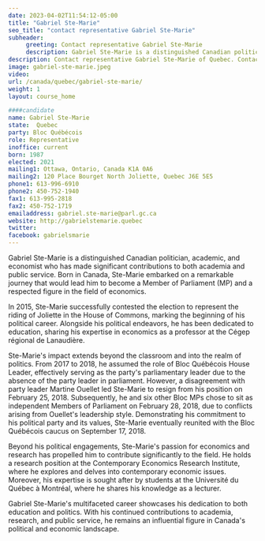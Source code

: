 ```yaml
---
date: 2023-04-02T11:54:12-05:00
title: "Gabriel Ste-Marie"
seo_title: "contact representative Gabriel Ste-Marie"
subheader:
     greeting: Contact representative Gabriel Ste-Marie
     description: Gabriel Ste-Marie is a distinguished Canadian politician, academic, and economist who has made significant contributions to both academia and public service.
description: Contact representative Gabriel Ste-Marie of Quebec. Contact information for Gabriel Ste-Marie includes email address, phone number, and mailing address.
image: gabriel-ste-marie.jpeg
video:
url: /canada/quebec/gabriel-ste-marie/
weight: 1
layout: course_home

####candidate
name: Gabriel Ste-Marie
state:	Quebec
party: Bloc Québécois
role: Representative
inoffice: current
born: 1987
elected: 2021
mailing1: Ottawa, Ontario, Canada K1A 0A6
mailing2: 120 Place Bourget North Joliette, Quebec J6E 5E5
phone1: 613-996-6910
phone2: 450-752-1940
fax1: 613-995-2818
fax2: 450-752-1719
emailaddress: gabriel.ste-marie@parl.gc.ca
website: http://gabrielstemarie.quebec
twitter:
facebook: gabrielsmarie
---
```


Gabriel Ste-Marie is a distinguished Canadian politician, academic, and economist who has made significant contributions to both academia and public service. Born in Canada, Ste-Marie embarked on a remarkable journey that would lead him to become a Member of Parliament (MP) and a respected figure in the field of economics.

In 2015, Ste-Marie successfully contested the election to represent the riding of Joliette in the House of Commons, marking the beginning of his political career. Alongside his political endeavors, he has been dedicated to education, sharing his expertise in economics as a professor at the Cégep régional de Lanaudière.

Ste-Marie's impact extends beyond the classroom and into the realm of politics. From 2017 to 2018, he assumed the role of Bloc Québécois House Leader, effectively serving as the party's parliamentary leader due to the absence of the party leader in parliament. However, a disagreement with party leader Martine Ouellet led Ste-Marie to resign from his position on February 25, 2018. Subsequently, he and six other Bloc MPs chose to sit as independent Members of Parliament on February 28, 2018, due to conflicts arising from Ouellet's leadership style. Demonstrating his commitment to his political party and its values, Ste-Marie eventually reunited with the Bloc Québécois caucus on September 17, 2018.

Beyond his political engagements, Ste-Marie's passion for economics and research has propelled him to contribute significantly to the field. He holds a research position at the Contemporary Economics Research Institute, where he explores and delves into contemporary economic issues. Moreover, his expertise is sought after by students at the Université du Québec à Montréal, where he shares his knowledge as a lecturer.

Gabriel Ste-Marie's multifaceted career showcases his dedication to both education and politics. With his continued contributions to academia, research, and public service, he remains an influential figure in Canada's political and economic landscape.
